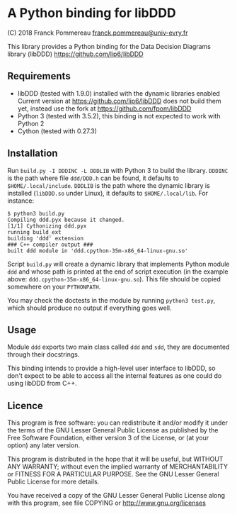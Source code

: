 A Python binding for libDDD
===========================

(C) 2018 Franck Pommereau <franck.pommereau@univ-evry.fr>

This library provides a Python binding for the Data Decision Diagrams
library (libDDD) https://github.com/lip6/libDDD

## Requirements

 - libDDD (tested with 1.9.0) installed with the dynamic libraries
   enabled Current version at https://github.com/lip6/libDDD does not
   build them yet, instead use the fork at
   https://github.com/fpom/libDDD
 - Python 3 (tested with 3.5.2), this binding is not expected to work
   with Python 2
 - Cython (tested with 0.27.3)

## Installation

Run `build.py -I DDDINC -L DDDLIB` with Python 3 to build the library.
`DDDINC` is the path where file `ddd/DDD.h` can be found, it defaults
to `$HOME/.local/include`. `DDDLIB` is the path where the dynamic
library is installed (`libDDD.so` under Linux), it defaults to
`$HOME/.local/lib`. For instance:

    $ python3 build.py
    Compiling ddd.pyx because it changed.
    [1/1] Cythonizing ddd.pyx
    running build_ext
    building 'ddd' extension
    ### C++ compiler output ###
    built ddd module in 'ddd.cpython-35m-x86_64-linux-gnu.so'

Script `build.py` will create a dynamic library that implements Python
module `ddd` and whose path is printed at the end of script execution
(in the example above: `ddd.cpython-35m-x86_64-linux-gnu.so`). This
file should be copied somewhere on your `PYTHONPATH`.

You may check the doctests in the module by running `python3 test.py`,
which should produce no output if everything goes well.

## Usage

Module `ddd` exports two main class called `ddd` and `sdd`, they are
documented through their docstrings.

This binding intends to provide a high-level user interface to libDDD,
so don't expect to be able to access all the internal features as one
could do using libDDD from C++.

## Licence

This program is free software: you can redistribute it and/or modify
it under the terms of the GNU Lesser General Public License as
published by the Free Software Foundation, either version 3 of the
License, or (at your option) any later version.

This program is distributed in the hope that it will be useful, but
WITHOUT ANY WARRANTY; without even the implied warranty of
MERCHANTABILITY or FITNESS FOR A PARTICULAR PURPOSE. See the GNU
Lesser General Public License for more details.

You have received a copy of the GNU Lesser General Public License
along with this program, see file COPYING or
http://www.gnu.org/licenses
